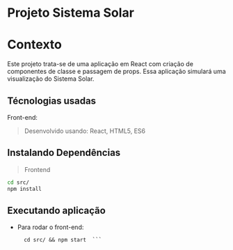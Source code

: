 # Projeto Sistema Solar

# Contexto
Este projeto trata-se de uma aplicação em React com criação de componentes de classe e passagem de props. Essa aplicação simulará uma visualização do Sistema Solar. 

## Técnologias usadas

Front-end:
> Desenvolvido usando: React, HTML5, ES6


## Instalando Dependências

> Frontend
```bash
cd src/
npm install
``` 
## Executando aplicação

* Para rodar o front-end:

  ```
    cd src/ && npm start  ```

